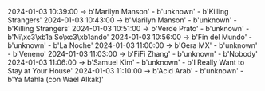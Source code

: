 2024-01-03 10:39:00 -> b'Marilyn Manson' - b'unknown' - b'Killing Strangers'
2024-01-03 10:43:00 -> b'Marilyn Manson' - b'unknown' - b'Killing Strangers'
2024-01-03 10:51:00 -> b'Verde Prato' - b'unknown' - b'Ni\xc3\xb1a So\xc3\xb1ando'
2024-01-03 10:56:00 -> b'Fin del Mundo' - b'unknown' - b'La Noche'
2024-01-03 11:00:00 -> b'Gera MX' - b'unknown' - b'Veneno'
2024-01-03 11:03:00 -> b'FiFi Zhang' - b'unknown' - b'Nobody'
2024-01-03 11:06:00 -> b'Samuel Kim' - b'unknown' - b'I Really Want to Stay at Your House'
2024-01-03 11:10:00 -> b'Acid Arab' - b'unknown' - b'Ya Mahla (con Wael Alkak)'
